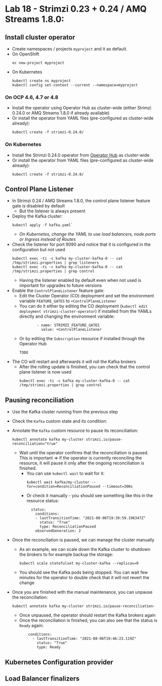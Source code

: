 # Lab 18 - Strimzi 0.23 + 0.24 / AMQ Streams 1.8.0:

## Install cluster operator

* Create namespaces / projects `myproject` and it as default.
* On OpenShift 
  ```
  oc new-project myproject
  ```
* On Kubernetes
  ```
  kubectl create ns myproject
  kubectl config set-context --current --namespace=myproject
  ```

### On OCP 4.6, 4.7 or 4.8

* Install the operator using Operator Hub as cluster-wide (either Strimzi 0.24.0 or AMQ Streams 1.8.0 if already available)
* Or install the operator from YAML files (pre-configured as cluster-wide already):
  ```
  kubectl create -f strimzi-0.24.0/
  ```

### On Kubernetes

* Install the Strimzi 0.24.0 operator from [Operator Hub](https://operatorhub.io/operator/strimzi-kafka-operator) as cluster-wide
* Or install the operator from YAML files (pre-configured as cluster-wide already):
  ```
  kubectl create -f strimzi-0.24.0/
  ```

## Control Plane Listener

* In Strimzi 0.24 / AMQ Streams 1.8.0, the control plane listener feature gate is disabled by default
  * But the listener is always present
* Deploy the Kafka cluster:
  ```
  kubectl apply -f kafka.yaml`
  ```
  * _On Kubernetes, change the YAML to use load balancers, node ports or Ingress instead of Routes_
* Check the listener for port 9090 and notice that it is configured in the configuration but not used
  ```
  kubectl exec -ti -c kafka my-cluster-kafka-0 -- cat /tmp/strimzi.properties | grep listeners
  kubectl exec -ti -c kafka my-cluster-kafka-0 -- cat /tmp/strimzi.properties | grep control
  ```
  * Having the listener enabled by default even when not used is important for upgrades to future versions
* Enable the `ControlPlaneListener` feature gate:
  * Edit the Cluster Operator (CO) deployment and set the environment variable `FEATURE_GATES` to `+ControlPlaneListener`
  * You can do it either by editing the CO deployment (`kubectl edit deployment strimzi-cluster-operator`) if installed from the YAMLs directly and changing the environment variable:
    ```
            - name: STRIMZI_FEATURE_GATES
              value: +ControlPlaneListener
    ```
  * Or by editing the `Subscription` resource if installed through the Operator Hub
    ```
    TODO
    ```
* The CO will restart and afterwards it will roll the Kafka brokers
  * After the rolling update is finished, you can check that the control plane listener is now used
    ```
    kubectl exec -ti -c kafka my-cluster-kafka-0 -- cat /tmp/strimzi.properties | grep control
    ```

## Pausing reconciliation

* Use the Kafka cluster running from the previous step
* Check the `Kafka` custom state and its condition:
  
* Annotate the `Kafka` custom resource to pause its reconciliation:
  ```
  kubectl annotate kafka my-cluster strimzi.io/pause-reconciliation="true"
  ```
  * Wait until the operator confirms that the reconciliation is paused.
    This is important => if the operator is currently reconciling the resource, it will pause it only after the ongoing reconciliation is finished.
    * You can use `kubectl wait` to wait for it:
      ```
      kubectl wait kafka/my-cluster --for=condition=ReconciliationPaused --timeout=300s
      ```
    * Or check it manually - you should see something like this in the resource status:
      ```
        status:
          conditions:
          - lastTransitionTime: "2021-08-06T19:39:59.196347Z"
            status: "True"
            type: ReconciliationPaused
          observedGeneration: 2
      ```
* Once the reconciliation is paused, we can manage the cluster manually
  * As an example, we can scale down the Kafka cluster to shutdown the brokers to for example backup the storage:
    ```
    kubectl scale statefulset my-cluster-kafka --replicas=0
    ```
  * You should see the Kafka pods being stopped.
    You can wait few minutes for the operator to double check that it will not revert the change
* Once you are finished with the manual maintenance, you can unpause the reconciliation:
  ```
  kubectl annotate kafka my-cluster strimzi.io/pause-reconciliation-
  ```
  * Once unpaused, the operator should restart the Kafka brokers again
  * Once the reconciliation is finished, you can also see that the status is `Ready` again:
    ```
        conditions:
          - lastTransitionTime: "2021-08-06T19:46:23.119Z"
            status: "True"
            type: Ready
    ```

## Kubernetes Configuration provider



## Load Balancer finalizers


